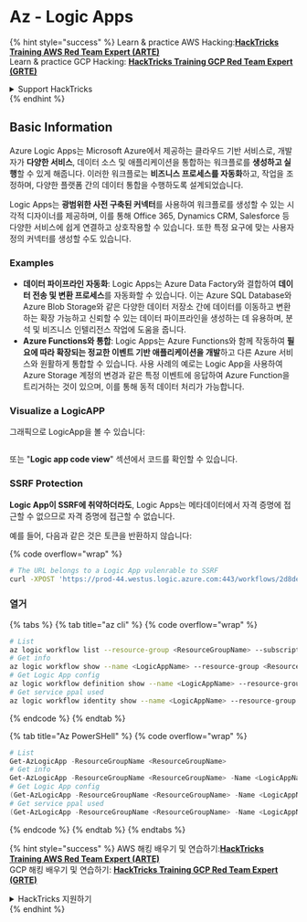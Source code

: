 # Az - Logic Apps

{% hint style="success" %}
Learn & practice AWS Hacking:<img src="../../../.gitbook/assets/image (1) (1) (1) (1).png" alt="" data-size="line">[**HackTricks Training AWS Red Team Expert (ARTE)**](https://training.hacktricks.xyz/courses/arte)<img src="../../../.gitbook/assets/image (1) (1) (1) (1).png" alt="" data-size="line">\
Learn & practice GCP Hacking: <img src="../../../.gitbook/assets/image (2) (1).png" alt="" data-size="line">[**HackTricks Training GCP Red Team Expert (GRTE)**<img src="../../../.gitbook/assets/image (2) (1).png" alt="" data-size="line">](https://training.hacktricks.xyz/courses/grte)

<details>

<summary>Support HackTricks</summary>

* Check the [**subscription plans**](https://github.com/sponsors/carlospolop)!
* **Join the** 💬 [**Discord group**](https://discord.gg/hRep4RUj7f) or the [**telegram group**](https://t.me/peass) or **follow** us on **Twitter** 🐦 [**@hacktricks\_live**](https://twitter.com/hacktricks_live)**.**
* **Share hacking tricks by submitting PRs to the** [**HackTricks**](https://github.com/carlospolop/hacktricks) and [**HackTricks Cloud**](https://github.com/carlospolop/hacktricks-cloud) github repos.

</details>
{% endhint %}

## Basic Information

Azure Logic Apps는 Microsoft Azure에서 제공하는 클라우드 기반 서비스로, 개발자가 **다양한 서비스**, 데이터 소스 및 애플리케이션을 통합하는 워크플로를 **생성하고 실행**할 수 있게 해줍니다. 이러한 워크플로는 **비즈니스 프로세스를 자동화**하고, 작업을 조정하며, 다양한 플랫폼 간의 데이터 통합을 수행하도록 설계되었습니다.

Logic Apps는 **광범위한 사전 구축된 커넥터**를 사용하여 워크플로를 생성할 수 있는 시각적 디자이너를 제공하며, 이를 통해 Office 365, Dynamics CRM, Salesforce 등 다양한 서비스에 쉽게 연결하고 상호작용할 수 있습니다. 또한 특정 요구에 맞는 사용자 정의 커넥터를 생성할 수도 있습니다.

### Examples

* **데이터 파이프라인 자동화**: Logic Apps는 Azure Data Factory와 결합하여 **데이터 전송 및 변환 프로세스**를 자동화할 수 있습니다. 이는 Azure SQL Database와 Azure Blob Storage와 같은 다양한 데이터 저장소 간에 데이터를 이동하고 변환하는 확장 가능하고 신뢰할 수 있는 데이터 파이프라인을 생성하는 데 유용하며, 분석 및 비즈니스 인텔리전스 작업에 도움을 줍니다.
* **Azure Functions와 통합**: Logic Apps는 Azure Functions와 함께 작동하여 **필요에 따라 확장되는 정교한 이벤트 기반 애플리케이션을 개발**하고 다른 Azure 서비스와 원활하게 통합할 수 있습니다. 사용 사례의 예로는 Logic App을 사용하여 Azure Storage 계정의 변경과 같은 특정 이벤트에 응답하여 Azure Function을 트리거하는 것이 있으며, 이를 통해 동적 데이터 처리가 가능합니다.

### Visualize a LogicAPP

그래픽으로 LogicApp을 볼 수 있습니다:

<figure><img src="../../../.gitbook/assets/image (197).png" alt=""><figcaption></figcaption></figure>

또는 "**Logic app code view**" 섹션에서 코드를 확인할 수 있습니다.

### SSRF Protection

**Logic App이 SSRF에 취약하더라도**, Logic Apps는 메타데이터에서 자격 증명에 접근할 수 없으므로 자격 증명에 접근할 수 없습니다.

예를 들어, 다음과 같은 것은 토큰을 반환하지 않습니다:

{% code overflow="wrap" %}
```bash
# The URL belongs to a Logic App vulenrable to SSRF
curl -XPOST 'https://prod-44.westus.logic.azure.com:443/workflows/2d8de4be6e974123adf0b98159966644/triggers/manual/paths/invoke?api-version=2016-10-01&sp=%2Ftriggers%2Fmanual%2Frun&sv=1.0&sig=_8_oqqsCXc0u2c7hNjtSZmT0uM4Xi3hktw6Uze0O34s' -d '{"url": "http://169.254.169.254/metadata/identity/oauth2/token?api-version=2018-02-01&resource=https://management.azure.com/"}' -H "Content-type: application/json" -v
```
### 열거

{% tabs %}
{% tab title="az cli" %}
{% code overflow="wrap" %}
```bash
# List
az logic workflow list --resource-group <ResourceGroupName> --subscription <SubscriptionID> --output table
# Get info
az logic workflow show --name <LogicAppName> --resource-group <ResourceGroupName> --subscription <SubscriptionID>
# Get Logic App config
az logic workflow definition show --name <LogicAppName> --resource-group <ResourceGroupName> --subscription <SubscriptionID>
# Get service ppal used
az logic workflow identity show --name <LogicAppName> --resource-group <ResourceGroupName> --subscription <SubscriptionID>
```
{% endcode %}
{% endtab %}

{% tab title="Az PowerSHell" %}
{% code overflow="wrap" %}
```powershell
# List
Get-AzLogicApp -ResourceGroupName <ResourceGroupName>
# Get info
Get-AzLogicApp -ResourceGroupName <ResourceGroupName> -Name <LogicAppName>
# Get Logic App config
(Get-AzLogicApp -ResourceGroupName <ResourceGroupName> -Name <LogicAppName>).Definition | ConvertTo-Json
# Get service ppal used
(Get-AzLogicApp -ResourceGroupName <ResourceGroupName> -Name <LogicAppName>).Identity
```
{% endcode %}
{% endtab %}
{% endtabs %}

{% hint style="success" %}
AWS 해킹 배우기 및 연습하기:<img src="../../../.gitbook/assets/image (1) (1) (1) (1).png" alt="" data-size="line">[**HackTricks Training AWS Red Team Expert (ARTE)**](https://training.hacktricks.xyz/courses/arte)<img src="../../../.gitbook/assets/image (1) (1) (1) (1).png" alt="" data-size="line">\
GCP 해킹 배우기 및 연습하기: <img src="../../../.gitbook/assets/image (2) (1).png" alt="" data-size="line">[**HackTricks Training GCP Red Team Expert (GRTE)**<img src="../../../.gitbook/assets/image (2) (1).png" alt="" data-size="line">](https://training.hacktricks.xyz/courses/grte)

<details>

<summary>HackTricks 지원하기</summary>

* [**구독 계획**](https://github.com/sponsors/carlospolop) 확인하기!
* **💬 [**Discord 그룹**](https://discord.gg/hRep4RUj7f) 또는 [**텔레그램 그룹**](https://t.me/peass)에 참여하거나 **Twitter** 🐦 [**@hacktricks\_live**](https://twitter.com/hacktricks_live)**를 팔로우하세요.**
* **[**HackTricks**](https://github.com/carlospolop/hacktricks) 및 [**HackTricks Cloud**](https://github.com/carlospolop/hacktricks-cloud) 깃허브 리포지토리에 PR을 제출하여 해킹 트릭을 공유하세요.**

</details>
{% endhint %}
